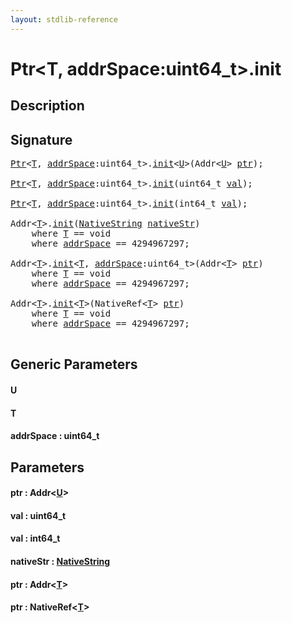 ```yaml
---
layout: stdlib-reference
---
```


# Ptr\<T, addrSpace:uint64\_t\>\.init

## Description





## Signature 

<pre>
<a href="index.md" class="code_type">Ptr</a>&lt;<a href="init.md#typeparam-T" class="code_type">T</a>, <a href="init.md#decl-addrSpace" class="code_var">addrSpace</a>:uint64_t&gt;.<a href="init.md">init</a>&lt;<a href="init.md#typeparam-U" class="code_type">U</a>&gt;(Addr&lt;<a href="init.md#typeparam-U" class="code_type">U</a>&gt; <a href="init.md#decl-ptr" class="code_param">ptr</a>);

<a href="index.md" class="code_type">Ptr</a>&lt;<a href="init.md#typeparam-T" class="code_type">T</a>, <a href="init.md#decl-addrSpace" class="code_var">addrSpace</a>:uint64_t&gt;.<a href="init.md">init</a>(uint64_t <a href="init.md#decl-val" class="code_param">val</a>);

<a href="index.md" class="code_type">Ptr</a>&lt;<a href="init.md#typeparam-T" class="code_type">T</a>, <a href="init.md#decl-addrSpace" class="code_var">addrSpace</a>:uint64_t&gt;.<a href="init.md">init</a>(int64_t <a href="init.md#decl-val" class="code_param">val</a>);

Addr&lt;<a href="init.md#typeparam-T" class="code_type">T</a>&gt;.<a href="init.md">init</a>(<a href="../nativestring-06/index.md" class="code_type">NativeString</a> <a href="init.md#decl-nativeStr" class="code_param">nativeStr</a>)
    <span class='code_keyword'>where</span> <a href="init.md#typeparam-T" class="code_type">T</a> == <span class="code_keyword">void</span>
    <span class='code_keyword'>where</span> <a href="init.md#decl-addrSpace" class="code_var">addrSpace</a> == 4294967297;

Addr&lt;<a href="init.md#typeparam-T" class="code_type">T</a>&gt;.<a href="init.md">init</a>&lt;<a href="init.md#typeparam-T" class="code_type">T</a>, <a href="init.md#decl-addrSpace" class="code_var">addrSpace</a>:uint64_t&gt;(Addr&lt;<a href="init.md#typeparam-T" class="code_type">T</a>&gt; <a href="init.md#decl-ptr" class="code_param">ptr</a>)
    <span class='code_keyword'>where</span> <a href="init.md#typeparam-T" class="code_type">T</a> == <span class="code_keyword">void</span>
    <span class='code_keyword'>where</span> <a href="init.md#decl-addrSpace" class="code_var">addrSpace</a> == 4294967297;

Addr&lt;<a href="init.md#typeparam-T" class="code_type">T</a>&gt;.<a href="init.md">init</a>&lt;<a href="init.md#typeparam-T" class="code_type">T</a>&gt;(NativeRef&lt;<a href="init.md#typeparam-T" class="code_type">T</a>&gt; <a href="init.md#decl-ptr" class="code_param">ptr</a>)
    <span class='code_keyword'>where</span> <a href="init.md#typeparam-T" class="code_type">T</a> == <span class="code_keyword">void</span>
    <span class='code_keyword'>where</span> <a href="init.md#decl-addrSpace" class="code_var">addrSpace</a> == 4294967297;

</pre>

## Generic Parameters

####  <a id="typeparam-U"></a>U
####  <a id="typeparam-T"></a>T
####  <a id="decl-addrSpace"></a>addrSpace  : uint64\_t

## Parameters

####  <a id="decl-ptr"></a>ptr  : Addr\<[U](init.md#typeparam-U)\>
####  <a id="decl-val"></a>val  : uint64\_t
####  <a id="decl-val"></a>val  : int64\_t
####  <a id="decl-nativeStr"></a>nativeStr  : [NativeString](../nativestring-06/index.md)
####  <a id="decl-ptr"></a>ptr  : Addr\<[T](init.md#typeparam-T)\>
####  <a id="decl-ptr"></a>ptr  : NativeRef\<[T](init.md#typeparam-T)\>


<script>
// Fix .md links to .html when on ReadTheDocs
if (window.location.hostname.includes('readthedocs') || 
    window.location.hostname.includes('rtfd.io')) {
  document.addEventListener('DOMContentLoaded', function() {
    const links = document.querySelectorAll('a');
    links.forEach(link => {
      if (link.getAttribute('href') && link.getAttribute('href').endsWith('.md')) {
        link.href = link.href.replace(/\.md($|#|\?)/, '.html$1');
      }
    });
  });
}
</script>
